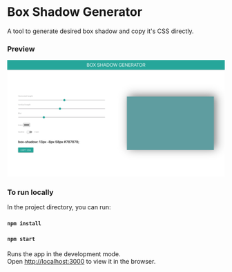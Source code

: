 # Box Shadow Generator

A tool to generate desired box shadow and copy it's CSS directly.

### Preview

![](https://github.com/kritika243/box-shadow-generator/blob/main/public/screenshots/React-App.png)

### To run locally

In the project directory, you can run:

#### `npm install`

#### `npm start`

Runs the app in the development mode.\
Open [http://localhost:3000](http://localhost:3000) to view it in the browser.
